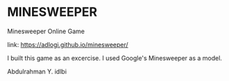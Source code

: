 # MINESWEEPER
Minesweeper Online Game

link: https://adlogi.github.io/minesweeper/

I built this game as an excercise. I used Google's Minesweeper as a model.

Abdulrahman Y. idlbi
